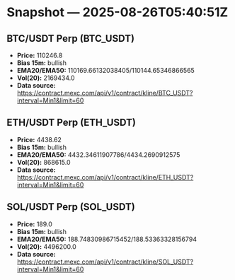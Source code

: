 # Snapshot — 2025-08-26T05:40:51Z

## BTC/USDT Perp (BTC_USDT)
- **Price:** 110246.8
- **Bias 15m:** bullish
- **EMA20/EMA50:** 110169.66132038405/110144.65346866565
- **Vol(20):** 2169434.0
- **Data source:** https://contract.mexc.com/api/v1/contract/kline/BTC_USDT?interval=Min1&limit=60

## ETH/USDT Perp (ETH_USDT)
- **Price:** 4438.62
- **Bias 15m:** bullish
- **EMA20/EMA50:** 4432.34611907786/4434.2690912575
- **Vol(20):** 868615.0
- **Data source:** https://contract.mexc.com/api/v1/contract/kline/ETH_USDT?interval=Min1&limit=60

## SOL/USDT Perp (SOL_USDT)
- **Price:** 189.0
- **Bias 15m:** bullish
- **EMA20/EMA50:** 188.74830986715452/188.53363328156794
- **Vol(20):** 4496200.0
- **Data source:** https://contract.mexc.com/api/v1/contract/kline/SOL_USDT?interval=Min1&limit=60
